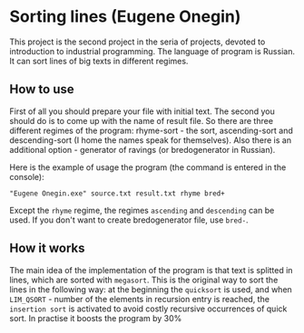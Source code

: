 # Sorting lines (Eugene Onegin)

This project is the second project in the seria of projects, devoted to introduction to industrial programming.
The language of program is Russian. It can sort lines of big texts in different regimes.

## How to use

First of all you should prepare your file with initial text. The second you should do is to come up with the name of result file.
So there are three different regimes of the program: rhyme-sort - the sort, ascending-sort and descending-sort (I home the names speak for themselves).
Also there is an additional option - generator of ravings (or bredogenerator in Russian).

Here is the example of usage the program (the command is entered in the console):

`"Eugene Onegin.exe" source.txt result.txt rhyme bred+`

Except the `rhyme` regime, the regimes `ascending` and `descending` can be used. If you don't want to create bredogenerator file, use `bred-`.

## How it works

The main idea of the implementation of the program is that text is splitted in lines, which are sorted with `megasort`. This is the original way to sort the lines in the following way: at the beginning the `quicksort` is used, and when `LIM_QSORT` - number of the elements in recursion entry is reached, the `insertion sort` is activated to avoid costly recursive occurrences of quick sort. In practise it boosts the program by 30%

